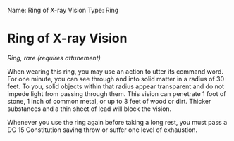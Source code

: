 Name: Ring of X-ray Vision
Type: Ring

# Ring of X-ray Vision
_Ring, rare (requires attunement)_

When wearing this ring, you may use an action to utter its command word. For one minute, you can see through and into solid matter in a radius of 30 feet. To you, solid objects within that radius appear transparent and do not impede light from passing through them. This vision can penetrate 1 foot of stone, 1 inch of common metal, or up to 3 feet of wood or dirt. Thicker substances and a thin sheet of lead will block the vision.

Whenever you use the ring again before taking a long rest, you must pass a DC 15 Constitution saving throw or suffer one level of exhaustion.